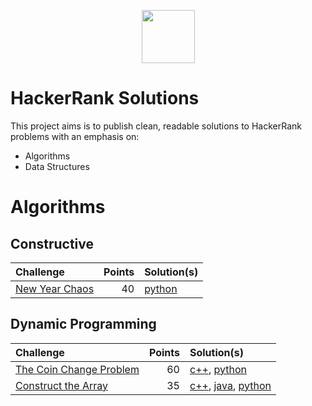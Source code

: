 <p align="center">
<a href="https://www.hackerrank.com">
        <img height=85 src="https://d3keuzeb2crhkn.cloudfront.net/hackerrank/assets/styleguide/logo_wordmark-f5c5eb61ab0a154c3ed9eda24d0b9e31.svg">
    </a>
</p>

# HackerRank Solutions

This project aims is to publish clean, readable solutions to HackerRank problems
with an emphasis on: 
- Algorithms
- Data Structures

# Algorithms

## Constructive

| Challenge                        | Points | Solution(s)                     |
|:---------------------------------|-------:|:--------------------------------|
| [New Year Chaos][new-year-chaos] |     40 | [python][new-year-chaos py] |

[new-year-chaos]: https://www.hackerrank.com/challenges/new-year-chaos
[new-year-chaos py]: algorithm/constructive/new_year_chaos/solution.py

## Dynamic Programming
| Challenge                                | Points   | Solution(s)                                                       |
| :--------------------------------------- | -------: | :---------------------------------------------------------------- |
| [The Coin Change Problem][cn-chng]       | 60       | [c++][cn-chng cpp], [python][cn-chng py]                          |
| [Construct the Array][cons-arr]          | 35       | [c++][cons-arr cpp], [java][cons-arr java], [python][cons-arr py] |

[cn-chng]: https://www.hackerrank.com/challenges/coin-change
[cn-chng cpp]: algorithm/dynamic_programming/coin_change/solution.cpp
[cn-chng py]: algorithm/dynamic_programming/coin_change/solution.py

[cons-arr]: https://www.hackerrank.com/challenges/construct-the-array
[cons-arr cpp]: algorithm/dynamic_programming/construct_the_array/solution.cpp
[cons-arr java]: algorithm/dynamic_programming/construct_the_array/solution.java
[cons-arr py]: algorithm/dynamic_programming/construct_the_array/solution.py
